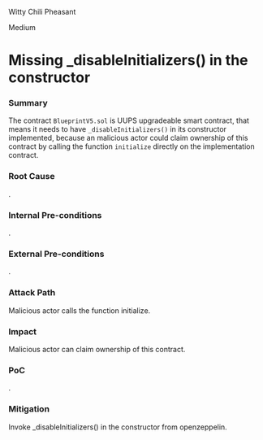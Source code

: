 Witty Chili Pheasant

Medium

# Missing _disableInitializers() in the constructor

### Summary

The contract `BlueprintV5.sol`  is UUPS upgradeable smart contract, that means it needs to have `_disableInitializers()` in its constructor implemented, because an malicious actor could claim ownership of this contract by calling the function `initialize` directly on the implementation contract.

### Root Cause

.

### Internal Pre-conditions

.

### External Pre-conditions

.

### Attack Path

Malicious actor calls the function initialize.

### Impact

Malicious actor can claim ownership of this contract.

### PoC

.

### Mitigation

Invoke _disableInitializers() in the constructor from openzeppelin.